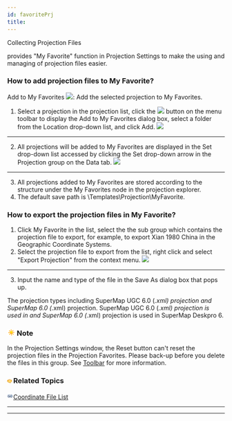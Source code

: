 ```yaml
---
id: favoritePrj
title: ﻿  
---  
```

Collecting Projection Files

provides "My Favorite" function in Projection Settings to make the using and
managing of projection files easier.

### How to add projection files to My Favorite?

Add to My Favorites ![](img/MyFavorite.png): Add the selected projection to My
Favorites.

  1. Select a projection in the projection list, click the ![](img/MyFavorite.png) button on the menu toolbar to display the Add to My Favorites dialog box, select a folder from the Location drop-down list, and click Add.  ![](img/AddToMyFavorite.png)  
---  
  2. All projections will be added to My Favorites are displayed in the Set drop-down list accessed by clicking the Set drop-down arrow in the Projection group on the Data tab.  ![](img/MyFavoriteFilelist.png)  
---  
  3. All projections added to My Favorites are stored according to the structure under the My Favorites node in the projection explorer.
  4. The default save path is <Installation Directory>\Templates\Projection\MyFavorite.

### How to export the projection files in My Favorite?

  1. Click My Favorite in the list, select the the sub group which contains the projection file to export, for example, to export Xian 1980 China in the Geographic Coordinate Systems.
  2. Select the projection file to export from the list, right click and select "Export Projection" from the context menu.  ![](img/ExportPrjFile.png)  
---  
  3. Input the name and type of the file in the Save As dialog box that pops up. 

The projection types including SuperMap UGC 6.0 (*.xml) projection and
SuperMap 6.0 (*.xml) projection. SuperMap UGC 6.0 (*.xml) projection is used
in  and SuperMap 6.0 (*.xml) projection is used in SuperMap Deskpro 6.

### ![](../img/note.png)Note

In the Projection Settings window, the Reset button can't reset the projection
files in the Projection Favorites. Please back-up before you delete the files
in this group. See [Toolbar](PrjWinMenuTools.htm) for more information.

### ![](../img/seealso.png)Related Topics

![](../img/smalltitle.png)[Coordinate File List](PrjfavoriteWinFilelist.htm)

* * *

[](http://www.supermap.com/en)  
  
---

